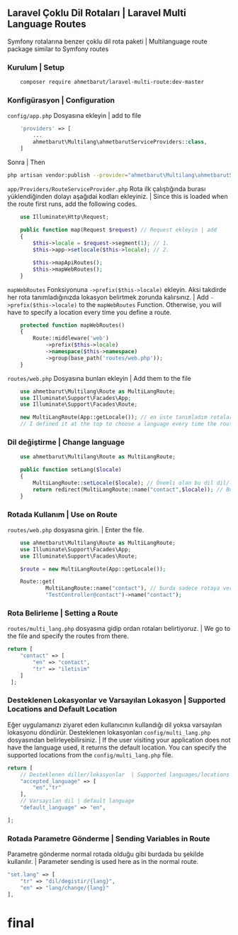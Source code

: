 ## Laravel Çoklu Dil Rotaları | Laravel Multi Language Routes
Symfony rotalarına benzer çoklu dil rota paketi | Multilanguage route package similar to Symfony routes
### Kurulum | Setup
```bash 
    composer require ahmetbarut/laravel-multi-route:dev-master
```
### Konfigürasyon | Configuration
```config/app.php``` Dosyasına ekleyin | add to file
```php 
    'providers' => [
        ...
        ahmetbarut\Multilang\ahmetbarutServiceProviders::class,
    ]
``` 
Sonra | Then 
```bash
php artisan vendor:publish --provider="ahmetbarut\Multilang\ahmetbarutServiceProviders"
```

```app/Providers/RouteServiceProvider.php```
Rota ilk çalıştığında burası yüklendiğinden dolayı aşağıdai kodları ekleyiniz. | Since this is loaded when the route first runs, add the following codes.
```php
    use Illuminate\Http\Request;
    
    public function map(Request $request) // Request ekleyin | add
    {
        $this->locale = $request->segment(1); // 1.
        $this->app->setlocale($this->locale); // 2.

        $this->mapApiRoutes();
        $this->mapWebRoutes();
    }
```
```mapWebRoutes``` Fonksiyonuna ```->prefix($this->locale)``` ekleyin. Aksi takdirde her rota tanımladığınızda lokasyon belirtmek zorunda kalırsınız. | Add ```->prefix($this->locale)``` to the ```mapWebRoutes``` Function. Otherwise, you will have to specify a location every time you define a route.
```php
    protected function mapWebRoutes()
    {
        Route::middleware('web')
            ->prefix($this->locale)
            ->namespace($this->namespace)
            ->group(base_path('routes/web.php'));
    }
```

```routes/web.php```
Dosyasına bunları ekleyin | Add them to the file
```php 
    use ahmetbarut\Multilang\Route as MultiLangRoute;
    use Illuminate\Support\Facades\App;
    use Illuminate\Support\Facades\Route;

    new MultiLangRoute(App::getLocale()); // en üste tanımladım rotalar her yenilendiğinde dil seçmesi için | 
    // I defined it at the top to choose a language every time the routes are refresh
```
### Dil değiştirme | Change language
```php
    use ahmetbarut\Multilang\Route as MultiLangRoute;

    public function setLang($locale)
    {
        MultiLangRoute::setLocale($locale); // Önemli olan bu dil dil/lokasyon değiştirmeniz için kullanılır bu olmazsa değiştiremez 404 döndürür. | The important thing is that this language is used to change the language / location, otherwise it cannot change. It returns 404.
        return redirect(MultiLangRoute::name("contact",$locale)); // Burda name() fonksiyonundaki 1. parametre rotada belirtmiş olduğum contact isminde bir rotam var. Dil/Lokasyon değiştirdiğinde o sayfaya yönlendirme yapacak. 2. parametre Dil/Lokasyon belirtiyor. Here I have a route named contact, which I specified in the 1st parameter route in the name () function. When the language / location changes, it will redirect to that page. The 2nd parameter is the Language / Location.
    }
``` 
### Rotada Kullanım | Use on Route
```routes/web.php``` dosyasına girin. | Enter the file.
```php 
    use ahmetbarut\Multilang\Route as MultiLangRoute;
    use Illuminate\Support\Facades\App;
    use Illuminate\Support\Facades\Route;

    $route = new MultiLangRoute(App::getLocale());

    Route::get(
            MultiLangRoute::name("contact"), // burda sadece rotaya verdiğimiz ismi yazıyoruz benim verdiğim contact. | Here we only write the name we give to the route, contact me.
            "TestController@contact")->name("contact");
```
### Rota Belirleme | Setting a Route 
```routes/multi_lang.php``` dosyasına gidip ordan rotaları belirtiyoruz. | We go to the file and specify the routes from there.
```php
return [
    "contact" => [
        "en" => "contact",
        "tr" => "iletisim"
    ]
 ];
```
### Desteklenen Lokasyonlar ve Varsayılan Lokasyon | Supported Locations and Default Location
Eğer uygulamanızı ziyaret eden kullanıcının kullandığı dil yoksa varsayılan lokasyonu döndürür. Desteklenen lokasyonları ```config/multi_lang.php``` dosyasından belirleyebilirsiniz. | If the user visiting your application does not have the language used, it returns the default location. You can specify the supported locations from the ```config/multi_lang.php``` file.
```php
return [
    // Desteklenen diller/lokasyonlar  | Supported languages/locations
    "accepted_language" => [
        "en","tr"
    ],
    // Varsayılan dil | default language
    "default_language" => "en",

];
```
### Rotada Parametre Gönderme | Sending Variables in Route
Parametre gönderme normal rotada olduğu gibi burdada bu şekilde kullanılır. | Parameter sending is used here as in the normal route.
```php
"set.lang" => [
    "tr" => "dil/degistir/{lang}",
    "en" => "lang/change/{lang}"
],
```
# final
